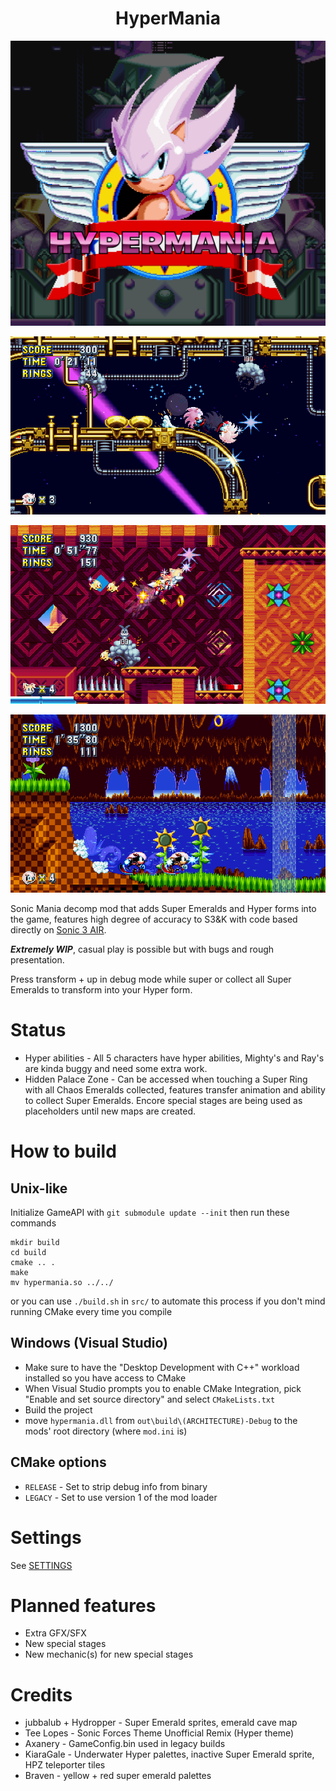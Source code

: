 <h1 style="text-align: center;">HyperMania</h1>

![Alt text](images/icon.png?raw=true "icon")

![Alt text](images/1.png?raw=true "screenshot")

![Alt text](images/2.png?raw=true "screenshot")

![Alt text](images/3.png?raw=true "screenshot")

Sonic Mania decomp mod that adds Super Emeralds and Hyper forms into the game, features high degree of accuracy to S3&K with code based directly on [Sonic 3 AIR](https://github.com/Eukaryot/sonic3air).

***Extremely WIP***, casual play is possible but with bugs and rough presentation.

Press transform + up in debug mode while super or collect all Super Emeralds to transform into your Hyper form.
# Status
- Hyper abilities - All 5 characters have hyper abilities, Mighty's and Ray's are kinda buggy and need some extra work.
- Hidden Palace Zone - Can be accessed when touching a Super Ring with all Chaos Emeralds collected, features transfer animation and ability to collect Super Emeralds.
Encore special stages are being used as placeholders until new maps are created.

# How to build

## Unix-like
Initialize GameAPI with `git submodule update --init` then run these commands

```
mkdir build
cd build
cmake .. .
make
mv hypermania.so ../../
```
or you can use `./build.sh` in `src/` to automate this process if you don't mind running CMake every time you compile

## Windows (Visual Studio)
- Make sure to have the "Desktop Development with C++" workload installed so you have access to CMake
- When Visual Studio prompts you to enable CMake Integration, pick "Enable and set source directory" and select `CMakeLists.txt`
- Build the project
- move `hypermania.dll` from `out\build\(ARCHITECTURE)-Debug` to the mods' root directory (where `mod.ini` is)

## CMake options
- `RELEASE` - Set to strip debug info from binary
- `LEGACY` - Set to use version 1 of the mod loader

# Settings
See [SETTINGS](SETTINGS.md)

# Planned features
+ Extra GFX/SFX
+ New special stages
+ New mechanic(s) for new special stages

# Credits
+ jubbalub + Hydropper - Super Emerald sprites, emerald cave map
+ Tee Lopes - Sonic Forces Theme Unofficial Remix (Hyper theme)
+ Axanery - GameConfig.bin used in legacy builds
+ KiaraGale - Underwater Hyper palettes, inactive Super Emerald sprite, HPZ teleporter tiles
+ Braven - yellow + red super emerald palettes
